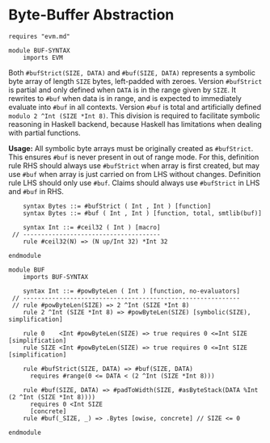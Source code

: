 Byte-Buffer Abstraction
=======================

```k
requires "evm.md"

module BUF-SYNTAX
    imports EVM
```

Both `#bufStrict(SIZE, DATA)` and `#buf(SIZE, DATA)` represents a symbolic byte array of length `SIZE` bytes, left-padded with zeroes.
Version `#bufStrict` is partial and only defined when `DATA` is in the range given by `SIZE`.
It rewrites to `#buf` when data is in range, and is expected to immediately evaluate into `#buf` in all contexts.
Version `#buf` is total and artificially defined `modulo 2 ^Int (SIZE *Int 8)`.
This division is required to facilitate symbolic reasoning in Haskell backend, because Haskell has limitations
when dealing with partial functions.

**Usage:** All symbolic byte arrays must be originally created as `#bufStrict`.
This ensures `#buf` is never present in out of range mode.
For this, definition rule RHS should always use `#bufStrict` when array is first created, but may use `#buf` when array
is just carried on from LHS without changes. Definition rule LHS should only use `#buf`.
Claims should always use `#bufStrict` in LHS and `#buf` in RHS.

```k
    syntax Bytes ::= #bufStrict ( Int , Int ) [function]
    syntax Bytes ::= #buf ( Int , Int ) [function, total, smtlib(buf)]

    syntax Int ::= #ceil32 ( Int ) [macro]
 // --------------------------------------
    rule #ceil32(N) => (N up/Int 32) *Int 32

endmodule

module BUF
    imports BUF-SYNTAX

    syntax Int ::= #powByteLen ( Int ) [function, no-evaluators]
 // ------------------------------------------------------------
 // rule #powByteLen(SIZE) => 2 ^Int (SIZE *Int 8)
    rule 2 ^Int (SIZE *Int 8) => #powByteLen(SIZE) [symbolic(SIZE), simplification]

    rule 0    <Int #powByteLen(SIZE) => true requires 0 <=Int SIZE [simplification]
    rule SIZE <Int #powByteLen(SIZE) => true requires 0 <=Int SIZE [simplification]

    rule #bufStrict(SIZE, DATA) => #buf(SIZE, DATA)
      requires #range(0 <= DATA < (2 ^Int (SIZE *Int 8)))

    rule #buf(SIZE, DATA) => #padToWidth(SIZE, #asByteStack(DATA %Int (2 ^Int (SIZE *Int 8))))
      requires 0 <Int SIZE
      [concrete]
    rule #buf(_SIZE, _) => .Bytes [owise, concrete] // SIZE <= 0

endmodule
```
